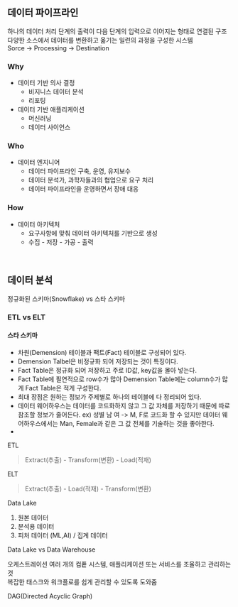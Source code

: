 ## 데이터 파이프라인
하나의 데이터 처리 단계의 출력이 다음 단계의 입력으로 이어지는 형태로 연결된 구조  
다양한 소스에서 데이터를 변환하고 옮기는 일련의 과정을 구성한 시스템  
Sorce -> Processing -> Destination

### Why

- 데이터 기반 의사 결정
  - 비지니스 데이터 분석
  - 리포팅
- 데이터 기반 애플리케이션
  - 머신러닝
  - 데이터 사이언스

### Who

- 데이터 엔지니어
  - 데이터 파이프라인 구축, 운영, 유지보수
  - 데이터 분석가, 과학자들과의 협업으로 요구 처리
  - 데이터 파이프라인을 운영하면서 장애 대응

### How

- 데이터 아키텍처
  - 요구사항에 맞춰 데이터 아키텍처를 기반으로 생성
  - 수집 - 저장 - 가공 - 출력
<br>

## 데이터 분석

정규화된 스키마(Snowflake) vs 스타 스키마


### ETL vs ELT

#### 스타 스키마
  - 차원(Demension) 테이블과 팩트(Fact) 테이블로 구성되어 있다.
  - Demension Talbel은 비정규화 되어 저장되는 것이 특징이다.
  - Fact Table은 정규화 되어 저장하고 주로 ID값, key값을 몰아 넣는다.
  - Fact Table에 필연적으로 row수가 많아 Demension Table에는 column수가 많게 Fact Table은 적게 구성한다.
  - 최대 장점은 원하는 정보가 주제별로 하나의 테이블에 다 정리되어 있다.
  - 데이터 웨어하우스는 데이터를 코드화하지 않고 그 값 자체를 저장하기 때문에 따로 참조할 정보가 줄어든다. ex) 성별 남 여 -> M, F로 코드화 할 수 있지만 데이터 웨어하우스에서는 Man, Female과 같은 그 값 전체를 기술하는 것을 좋아한다.
  - 

ETL
> Extract(추출) - Transform(변환) - Load(적재)

ELT
> Extract(추출) - Load(적재) - Transform(변환)

Data Lake
1. 원본 데이터
2. 분석용 데이터
3. 피처 데이터 (ML,AI) / 집계 데이터

Data Lake vs Data Warehouse


오케스트레이션
여러 개의 컴픁 시스템, 애플리케이션 또는 서비스를 조율하고 관리하는 것  
복잡한 태스크와 워크플로를 쉽게 관리할 수 있도록 도와줌

DAG(Directed Acyclic Graph)

  
